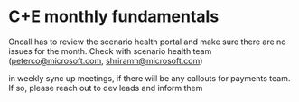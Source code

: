 # C+E monthly fundamentals

Oncall has to review the scenario health portal and make sure there are no issues for the month. Check with scenario health team (peterco@microsoft.com, shriramn@microsoft.com)

in weekly sync up meetings, if there will be any callouts for payments team. If so, please reach out to dev leads and inform them